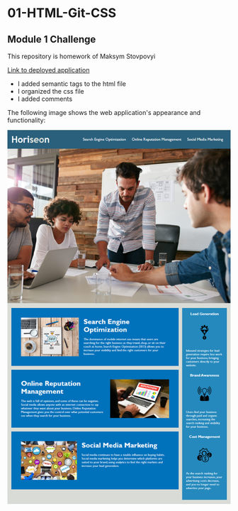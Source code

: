 # 01-HTML-Git-CSS

## Module 1 Challenge

This repository is homework of Maksym Stovpovyi

[Link to deployed application](https://maksymstovpovyi.github.io/max-01-html-chall/)

* I added semantic tags to the html file
* I organized the css file
* I added comments

The following image shows the web application's appearance and functionality:


![demo](./Assets/01-html-css-git-homework-demo.png)